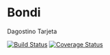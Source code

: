 # Bondi
Dagostino Tarjeta

[![Build Status](https://travis-ci.org/AlexVernaschi/Bondi.svg?branch=master)](https://travis-ci.org/AlexVernaschi/Bondi) [![Coverage Status](https://coveralls.io/repos/github/AlexVernaschi/Tarjeta/badge.png?branch=master)](https://coveralls.io/github/AlexVernaschi/Bondi?branch=master)
